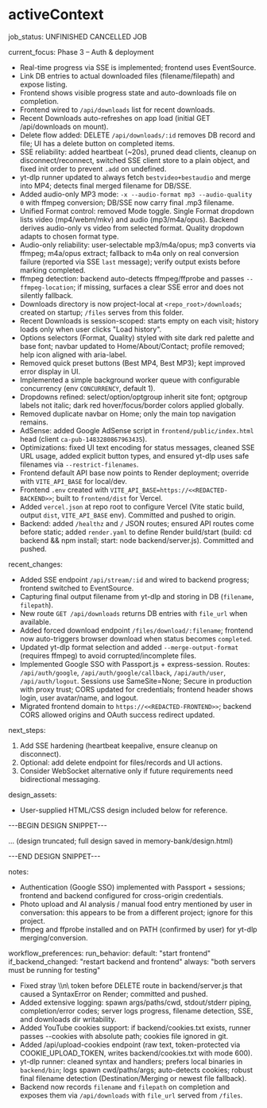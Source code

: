 # activeContext

job_status: UNFINISHED CANCELLED JOB

current_focus: Phase 3 – Auth & deployment
- Real-time progress via SSE is implemented; frontend uses EventSource.
- Link DB entries to actual downloaded files (filename/filepath) and expose listing.
- Frontend shows visible progress state and auto-downloads file on completion.
- Frontend wired to `/api/downloads` list for recent downloads.
 - Recent Downloads auto-refreshes on app load (initial GET /api/downloads on mount).
- Delete flow added: DELETE `/api/downloads/:id` removes DB record and file; UI has a delete button on completed items.
- SSE reliability: added heartbeat (~20s), pruned dead clients, cleanup on disconnect/reconnect, switched SSE client store to a plain object, and fixed init order to prevent `.add` on undefined.
- yt-dlp runner updated to always fetch `bestvideo+bestaudio` and merge into MP4; detects final merged filename for DB/SSE.
- Added audio-only MP3 mode: `-x --audio-format mp3 --audio-quality 0` with ffmpeg conversion; DB/SSE now carry final .mp3 filename.
- Unified Format control: removed Mode toggle. Single Format dropdown lists video (mp4/webm/mkv) and audio (mp3/m4a/opus). Backend derives audio-only vs video from selected format. Quality dropdown adapts to chosen format type.
- Audio-only reliability: user-selectable mp3/m4a/opus; mp3 converts via ffmpeg; m4a/opus extract; fallback to m4a only on real conversion failure (reported via SSE `last` message); verify output exists before marking completed.
 - ffmpeg detection: backend auto-detects ffmpeg/ffprobe and passes `--ffmpeg-location`; if missing, surfaces a clear SSE error and does not silently fallback.
- Downloads directory is now project-local at `<repo_root>/downloads`; created on startup; `/files` serves from this folder.
- Recent Downloads is session-scoped: starts empty on each visit; history loads only when user clicks "Load history".
- Options selectors (Format, Quality) styled with site dark red palette and base font; navbar updated to Home/About/Contact; profile removed; help icon aligned with aria-label.
 - Removed quick preset buttons (Best MP4, Best MP3); kept improved error display in UI.
 - Implemented a simple background worker queue with configurable concurrency (env `CONCURRENCY`, default 1).
- Dropdowns refined: select/option/optgroup inherit site font; optgroup labels not italic; dark red hover/focus/border colors applied globally.
- Removed duplicate navbar on Home; only the main top navigation remains.
 - AdSense: added Google AdSense script in `frontend/public/index.html` head (client `ca-pub-1483280867963435`).
- Optimizations: fixed UI text encoding for status messages, cleaned SSE URL usage, added explicit button types, and ensured yt-dlp uses safe filenames via `--restrict-filenames`.
 - Frontend default API base now points to Render deployment; override with `VITE_API_BASE` for local/dev.
 - Frontend `.env` created with `VITE_API_BASE=https://<<REDACTED-BACKEND>>`; built to `frontend/dist` for Vercel.
- Added `vercel.json` at repo root to configure Vercel (Vite static build, output `dist`, `VITE_API_BASE` env). Committed and pushed to origin.
 - Backend: added `/healthz` and `/` JSON routes; ensured API routes come before static; added `render.yaml` to define Render build/start (build: cd backend && npm install; start: node backend/server.js). Committed and pushed.

recent_changes:
- Added SSE endpoint `/api/stream/:id` and wired to backend progress; frontend switched to EventSource.
- Capturing final output filename from yt-dlp and storing in DB (`filename`, `filepath`).
- New route `GET /api/downloads` returns DB entries with `file_url` when available.
- Added forced download endpoint `/files/download/:filename`; frontend now auto-triggers browser download when status becomes `completed`.
 - Updated yt-dlp format selection and added `--merge-output-format` (requires ffmpeg) to avoid corrupted/incomplete files.
 - Implemented Google SSO with Passport.js + express-session. Routes: `/api/auth/google`, `/api/auth/google/callback`, `/api/auth/user`, `/api/auth/logout`. Sessions use SameSite=None; Secure in production with proxy trust; CORS updated for credentials; frontend header shows login, user avatar/name, and logout.
 - Migrated frontend domain to `https://<<REDACTED-FRONTEND>>`; backend CORS allowed origins and OAuth success redirect updated.

next_steps:
1. Add SSE hardening (heartbeat keepalive, ensure cleanup on disconnect).
2. Optional: add delete endpoint for files/records and UI actions.
3. Consider WebSocket alternative only if future requirements need bidirectional messaging.

design_assets:
- User-supplied HTML/CSS design included below for reference.

---BEGIN DESIGN SNIPPET---

<!DOCTYPE html>
<html class="dark" lang="en"><head>
<meta charset="utf-8"/>
... (design truncated; full design saved in memory-bank/design.html)

---END DESIGN SNIPPET---

notes:
- Authentication (Google SSO) implemented with Passport + sessions; frontend and backend configured for cross-origin credentials.
- Photo upload and AI analysis / manual food entry mentioned by user in conversation: this appears to be from a different project; ignore for this project.
 - ffmpeg and ffprobe installed and on PATH (confirmed by user) for yt-dlp merging/conversion.

workflow_preferences:
  run_behavior:
    default: "start frontend"
    if_backend_changed: "restart backend and frontend"
    always: "both servers must be running for testing"

 - Fixed stray \\\n\ token before DELETE route in backend/server.js that caused a SyntaxError on Render; committed and pushed.
 - Added extensive logging: spawn args/paths/cwd, stdout/stderr piping, completion/error codes; server logs progress, filename detection, SSE, and downloads dir writability.
 - Added YouTube cookies support: if backend/cookies.txt exists, runner passes --cookies with absolute path; cookies file ignored in git.
- Added /api/upload-cookies endpoint (raw text, token-protected via COOKIE_UPLOAD_TOKEN, writes backend/cookies.txt with mode 600).
- yt-dlp runner: cleaned syntax and handlers; prefers local binaries in `backend/bin`; logs spawn cwd/paths/args; auto-detects cookies; robust final filename detection (Destination/Merging or newest file fallback).
- Backend now records `filename` and `filepath` on completion and exposes them via `/api/downloads` with `file_url` served from `/files`.
